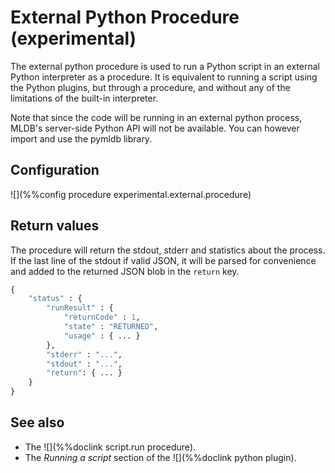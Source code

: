 # External Python Procedure (experimental)

The external python procedure is used to run a Python script in an external Python interpreter as a procedure. It is equivalent to running a script using the Python plugins, but through a procedure, and without any of the limitations of the built-in interpreter.

Note that since the code will be running in an external python process, MLDB's server-side Python API will not be available. You can however import and use the pymldb library.


## Configuration
![](%%config procedure experimental.external.procedure)

## Return values

The procedure will return the stdout, stderr and statistics about the process. If the last line of the stdout if valid JSON, it will be parsed for convenience and added to the returned JSON blob in the `return` key.

```python
{
    "status" : {
        "runResult" : {
            "returnCode" : 1,
            "state" : "RETURNED",
            "usage" : { ... }
        },
        "stderr" : "...",
        "stdout" : "...",
        "return": { ... }    
    }
}  
```

## See also
* The ![](%%doclink script.run procedure).
* The *Running a script* section of the  ![](%%doclink python plugin).

